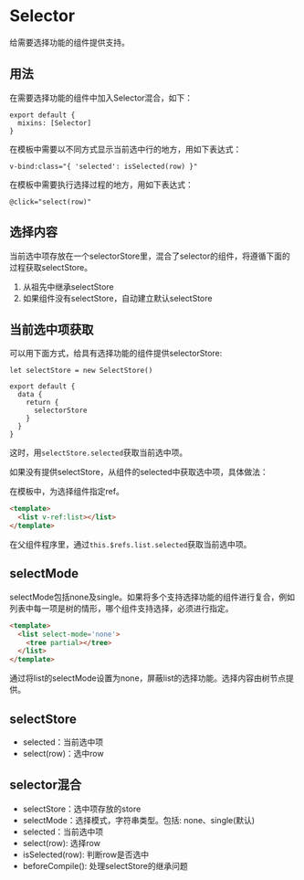 # Selector

给需要选择功能的组件提供支持。

## 用法

在需要选择功能的组件中加入Selector混合，如下：
```
export default {
  mixins: [Selector]
}
```
在模板中需要以不同方式显示当前选中行的地方，用如下表达式：
```
v-bind:class="{ 'selected': isSelected(row) }"
```
在模板中需要执行选择过程的地方，用如下表达式：
```
@click="select(row)"
```
## 选择内容

当前选中项存放在一个selectorStore里，混合了selector的组件，将遵循下面的过程获取selectStore。

1. 从祖先中继承selectStore
1. 如果组件没有selectStore，自动建立默认selectStore

## 当前选中项获取

可以用下面方式，给具有选择功能的组件提供selectorStore:
```
let selectStore = new SelectStore()

export default {
  data {
    return {
      selectorStore
    }
  }
}
```
这时，用`selectStore.selected`获取当前选中项。

如果没有提供selectStore，从组件的selected中获取选中项，具体做法：

在模板中，为选择组件指定ref。
```html
<template>
  <list v-ref:list></list>
</template>
```
在父组件程序里，通过`this.$refs.list.selected`获取当前选中项。

## selectMode

selectMode包括none及single。如果将多个支持选择功能的组件进行复合，例如列表中每一项是树的情形，哪个组件支持选择，必须进行指定。
```html
<template>
  <list select-mode='none'>
    <tree partial></tree>
  </list>
</template>
```
通过将list的selectMode设置为none，屏蔽list的选择功能。选择内容由树节点提供。

## selectStore

* selected：当前选中项
* select(row)：选中row

## selector混合

* selectStore：选中项存放的store
* selectMode：选择模式，字符串类型。包括: none、single(默认)
* selected：当前选中项
* select(row): 选择row
* isSelected(row): 判断row是否选中
* beforeCompile(): 处理selectStore的继承问题

